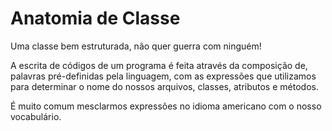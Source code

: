 # Anatomia de Classe

Uma classe bem estruturada, não quer guerra com ninguém!

A escrita de códigos de um programa é feita através da composição de, palavras pré-definidas pela linguagem, com as expressões que utilizamos para determinar o nome do nossos arquivos, classes, atributos e métodos.

É muito comum mesclarmos expressões no idioma americano com o nosso vocabulário. 